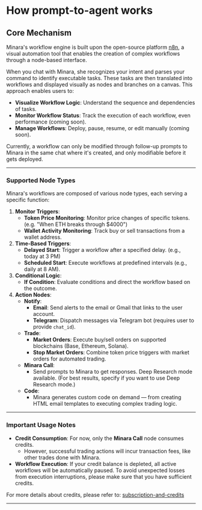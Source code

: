 # How prompt-to-agent works

## Core Mechanism

Minara's workflow engine is built upon the open-source platform [n8n](https://n8n.io/), a visual automation tool that enables the creation of complex workflows through a node-based interface.

When you chat with Minara, she recognizes your intent and parses your command to identify executable tasks. These tasks are then translated into workflows and displayed visually as nodes and branches on a canvas. This approach enables users to:

* **Visualize Workflow Logic**: Understand the sequence and dependencies of tasks.
* **Monitor Workflow Status**: Track the execution of each workflow, even performance (coming soon).
* **Manage Workflows**: Deploy, pause, resume, or edit manually (coming soon).

Currently, a workflow can only be modified through follow-up prompts to Minara in the same chat where it's created, and only modifiable before it gets deployed.&#x20;

***

### &#x20;Supported Node Types

Minara's workflows are composed of various node types, each serving a specific function:

1. **Monitor Triggers**:
   * **Token Price Monitoring**: Monitor price changes of specific tokens. (e.g. "When ETH breaks through $4000")
   * **Wallet Activity Monitoring**: Track buy or sell transactions from a wallet address.
2. **Time-Based Triggers**:
   * **Delayed Start**: Trigger a workflow after a specified delay. (e.g., today at 3 PM)
   * **Scheduled Start**: Execute workflows at predefined intervals (e.g., daily at 8 AM).
3. **Conditional Logic**:
   * **If Condition**: Evaluate conditions and direct the workflow based on the outcome.
4. **Action Nodes**:
   * **Notify**:
     * **Email**: Send alerts to the email or Gmail that links to the user account.
     * **Telegram**: Dispatch messages via Telegram bot (requires user to provide `chat_id`).
   * **Trade**:
     * **Market Orders**: Execute buy/sell orders on supported blockchains (Base, Ethereum, Solana).
     * **Stop Market Orders**: Combine token price triggers with market orders for automated trading.
   * **Minara Call**:
     * Send prompts to Minara to get responses. Deep Research mode available. (For best results, specify if you want to use Deep Research mode.)
   * **Code**:
     * Minara generates custom code on demand — from creating HTML email templates to executing complex trading logic.

***

### Important Usage Notes

* **Credit Consumption**: For now, only the **Minara Call** node consumes credits.
  * However, successful trading actions will incur transaction fees, like other trades done with Minara.
* **Workflow Execution**: If your credit balance is depleted, all active workflows will be automatically paused. To avoid unexpected losses from execution interruptions, please make sure that you have sufficient credits.

For more details about credits, please refer to: [subscription-and-credits](../../subscription-and-credits/ "mention")

***
